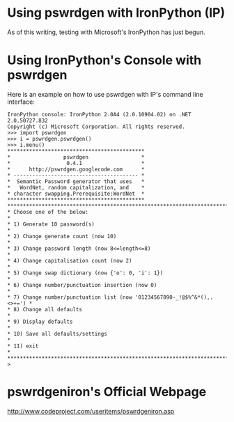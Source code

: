 # Using pswrdgen with IronPython (IP) #

As of this writing, testing with Microsoft's IronPython has just begun.

# Using IronPython's Console with pswrdgen #
Here is an example on how to use pswrdgen with IP's command line interface:
```
IronPython console: IronPython 2.0A4 (2.0.10904.02) on .NET 2.0.50727.832
Copyright (c) Microsoft Corporation. All rights reserved.
>>> import pswrdgen
>>> i = pswrdgen.pswrdgen()
>>> i.menu()
********************************************
*                 pswrdgen                 *
*                  0.4.1                   *
*      http://pswrdgen.googlecode.com      *
* ---------------------------------------- *
*  Semantic Password generator that uses   *
*   WordNet, random capitalization, and    *
* character swapping.Prerequisite:WordNet  *
********************************************
**************************************************************************
* Choose one of the below:                                               *
* 1) Generate 10 password(s)                                             *
* 2) Change generate count (now 10)                                      *
* 3) Change password length (now 8<=length<=8)                           *
* 4) Change capitalisation count (now 2)                                 *
* 5) Change swap dictionary (now {'o': 0, 'i': 1})                       *
* 6) Change number/punctuation insertion (now 0)                         *
* 7) Change number/punctuation list (now '01234567890-_!@$%^&*(),.<>+=') *
* 8) Change all defaults                                                 *
* 9) Display defaults                                                    *
* 10) Save all defaults/settings                                         *
* 11) exit                                                               *
**************************************************************************
>
```

# pswrdgeniron's Official Webpage #
http://www.codeproject.com/useritems/pswrdgeniron.asp